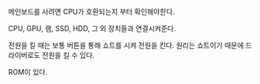 메인보드를 사려면 CPU가 호환되는지 부터 확인해야한다.

CPU, GPU, 램, SSD, HDD, 그 외 장치들과 연결시켜준다.

전원을 킬 때는 보통 버튼을 통해 쇼트를 시켜 전원을 킨다.
원리는 쇼트이기 때문에 드라이버로도 전원을 킬 수 있다.

ROM이 있다.
